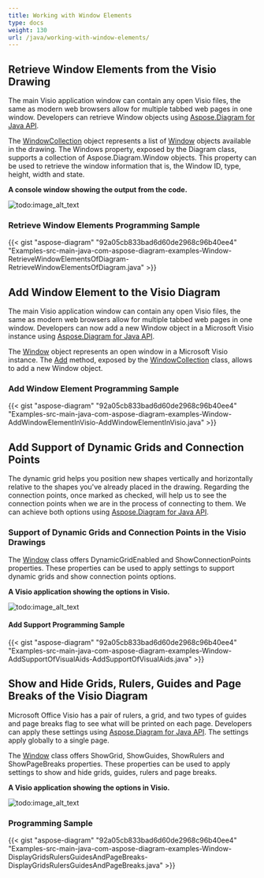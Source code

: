 ```yaml
---
title: Working with Window Elements
type: docs
weight: 130
url: /java/working-with-window-elements/
---
```


## **Retrieve Window Elements from the Visio Drawing**
The main Visio application window can contain any open Visio files, the same as modern web browsers allow for multiple tabbed web pages in one window. Developers can retrieve Window objects using [Aspose.Diagram for Java API](https://products.aspose.com/diagram/java).

The [WindowCollection](http://www.aspose.com/api/java/diagram/com.aspose.diagram/classes/windowcollection) object represents a list of [Window](http://www.aspose.com/api/java/diagram/com.aspose.diagram/classes/window) objects available in the drawing. The Windows property, exposed by the Diagram class, supports a collection of Aspose.Diagram.Window objects. This property can be used to retrieve the window information that is, the Window ID, type, height, width and state.

**A console window showing the output from the code.**

![todo:image_alt_text](http://i.imgur.com/zduARGh.png)
### **Retrieve Window Elements Programming Sample**
{{< gist "aspose-diagram" "92a05cb833bad6d60de2968c96b40ee4" "Examples-src-main-java-com-aspose-diagram-examples-Window-RetrieveWindowElementsOfDiagram-RetrieveWindowElementsOfDiagram.java" >}}
## **Add Window Element to the Visio Diagram**
The main Visio application window can contain any open Visio files, the same as modern web browsers allow for multiple tabbed web pages in one window. Developers can now add a new Window object in a Microsoft Visio instance using [Aspose.Diagram for Java API](https://products.aspose.com/diagram/java).

The [Window](http://www.aspose.com/api/java/diagram/com.aspose.diagram/classes/window) object represents an open window in a Microsoft Visio instance. The [Add](http://www.aspose.com/api/java/diagram/com.aspose.diagram/classes/windowcollection/methods/add\(com.aspose.diagram.Window\)/) method, exposed by the [WindowCollection](http://www.aspose.com/api/java/diagram/com.aspose.diagram/classes/windowcollection) class, allows to add a new Window object.
### **Add Window Element Programming Sample**
{{< gist "aspose-diagram" "92a05cb833bad6d60de2968c96b40ee4" "Examples-src-main-java-com-aspose-diagram-examples-Window-AddWindowElementInVisio-AddWindowElementInVisio.java" >}}
## **Add Support of Dynamic Grids and Connection Points**
The dynamic grid helps you position new shapes vertically and horizontally relative to the shapes you've already placed in the drawing. Regarding the connection points, once marked as checked, will help us to see the connection points when we are in the process of connecting to them. We can achieve both options using [Aspose.Diagram for Java API](https://products.aspose.com/diagram/java).
### **Support of Dynamic Grids and Connection Points in the Visio Drawings**
The [Window](http://www.aspose.com/api/java/diagram/com.aspose.diagram/classes/window) class offers DynamicGridEnabled and ShowConnectionPoints properties. These properties can be used to apply settings to support dynamic grids and show connection points options.

**A Visio application showing the options in Visio.**

![todo:image_alt_text](http://i.imgur.com/bxsJIwF.png)
#### **Add Support Programming Sample**
{{< gist "aspose-diagram" "92a05cb833bad6d60de2968c96b40ee4" "Examples-src-main-java-com-aspose-diagram-examples-Window-AddSupportOfVisualAids-AddSupportOfVisualAids.java" >}}
## **Show and Hide Grids, Rulers, Guides and Page Breaks of the Visio Diagram**
Microsoft Office Visio has a pair of rulers, a grid, and two types of guides and page breaks flag to see what will be printed on each page. Developers can apply these settings using [Aspose.Diagram for Java API](https://products.aspose.com/diagram/java). The settings apply globally to a single page.

The [Window](http://www.aspose.com/api/java/diagram/com.aspose.diagram/classes/window) class offers ShowGrid, ShowGuides, ShowRulers and ShowPageBreaks properties. These properties can be used to apply settings to show and hide grids, guides, rulers and page breaks.

**A Visio application showing the options in Visio.**

![todo:image_alt_text](http://i.imgur.com/E0pvXbP.png)
### **Programming Sample**
{{< gist "aspose-diagram" "92a05cb833bad6d60de2968c96b40ee4" "Examples-src-main-java-com-aspose-diagram-examples-Window-DisplayGridsRulersGuidesAndPageBreaks-DisplayGridsRulersGuidesAndPageBreaks.java" >}}
